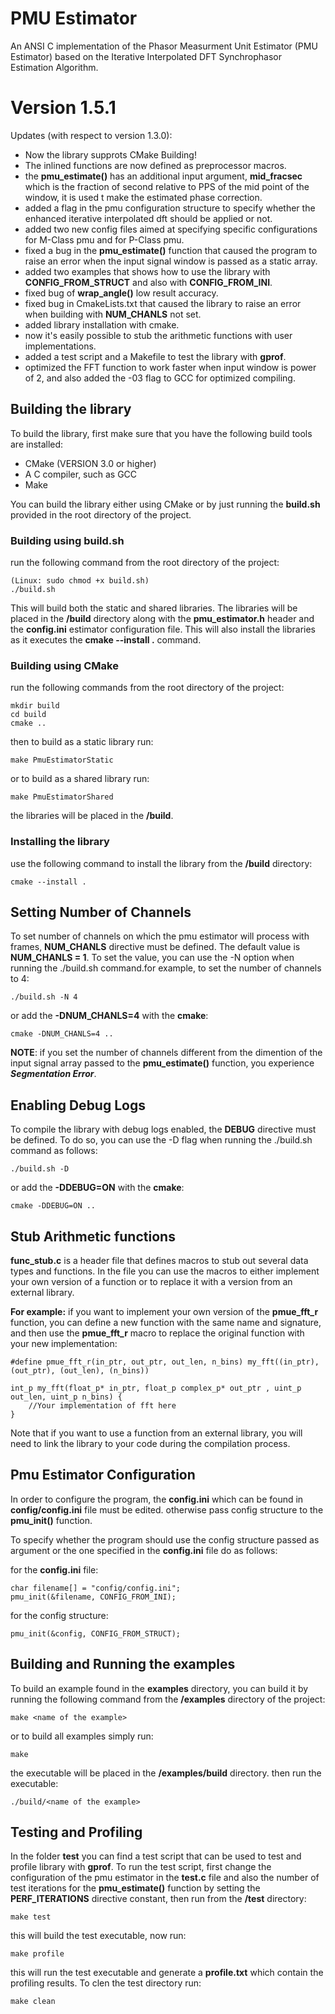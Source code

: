 # PMU Estimator
An ANSI C implementation of the Phasor Measurment Unit Estimator (PMU Estimator) based on the Iterative Interpolated DFT Synchrophasor Estimation Algorithm.
# Version 1.5.1
Updates (with respect to version 1.3.0):

- Now the library supprots CMake Building!
- The inlined functions are now defined as preprocessor macros.
- the __pmu_estimate()__ has an additional input argument, __mid_fracsec__ which is the fraction of second relative to PPS of the mid point of the window, it is used t make the estimated phase correction.
- added a flag in the pmu configuration structure to specify whether the enhanced iterative interpolated dft should be applied or not.
- added two new config files aimed at specifying specific configurations for M-Class pmu and for P-Class pmu.
- fixed a bug in the __pmu_estimate()__ function that caused the program to raise an error when the input signal window is passed as a static array.
- added two examples that shows how to use the library with __CONFIG_FROM_STRUCT__ and also with __CONFIG_FROM_INI__.
- fixed bug of __wrap_angle()__ low result accuracy.
- fixed bug in CmakeLists.txt that caused the library to raise an error when building with __NUM_CHANLS__ not set.
- added library installation with cmake.
- now it's easily possible to stub the arithmetic functions with user implementations.
- added a test script and a Makefile to test the library with __gprof__.
- optimized the FFT function to work faster when input window is power of 2, and also added the -03 flag to GCC for optimized compiling. 

## __Building the library__
To build the library, first make sure that you have the following build tools are installed:

- CMake (VERSION 3.0 or higher)
- A C compiler, such as GCC
- Make

You can build the library either using CMake or by just running the __build.sh__ provided in the root directory of the project.
### __Building using build.sh__

run the following command from the root directory of the project:

    (Linux: sudo chmod +x build.sh)
    ./build.sh

This will build both the static and shared libraries. The libraries will be placed in the __/build__ directory along with the __pmu_estimator.h__ header and the __config.ini__ estimator configuration file. This will also install the libraries as it executes the __cmake --install .__ command.

### __Building using CMake__

run the following commands from the root directory of the project:

    mkdir build
    cd build
    cmake ..

then to build as a static library run:

    make PmuEstimatorStatic

or to build as a shared library run:

    make PmuEstimatorShared

the libraries will be placed in the __/build__.

### __Installing the library__
use the following command to install the library from the __/build__ directory:

    cmake --install .
## __Setting Number of Channels__
To set number of channels on which the pmu estimator will process with frames, __NUM_CHANLS__ directive must be defined. The default value is __NUM_CHANLS = 1__. To set the value, you can use the -N option when running the ./build.sh command.for example, to set the number of channels to 4:

    ./build.sh -N 4

or add the __-DNUM_CHANLS=4__ with the __cmake__:

    cmake -DNUM_CHANLS=4 ..

__NOTE__: if you set the number of channels different from the dimention of the input signal array passed to the __pmu_estimate()__ function, you experience  ___Segmentation Error___.

## __Enabling Debug Logs__
To compile the library with debug logs enabled, the __DEBUG__ directive must be defined. To do so, you can use the -D flag when running the ./build.sh command as follows:

    ./build.sh -D

or add the __-DDEBUG=ON__ with the __cmake__:

    cmake -DDEBUG=ON ..

## __Stub Arithmetic functions__
__func_stub.c__ is a header file that defines macros to stub out several data types and functions.
 In the file you can use the macros to either implement your own version of a function or to replace it with a version from an external library.
 
 __For example:__ if you want to implement your own version of the __pmue_fft_r__ function, you can define a new function with the same name and signature, and then use the __pmue_fft_r__ macro to replace the original function with your new implementation:

    #define pmue_fft_r(in_ptr, out_ptr, out_len, n_bins) my_fft((in_ptr), (out_ptr), (out_len), (n_bins))

    int_p my_fft(float_p* in_ptr, float_p complex_p* out_ptr , uint_p out_len, uint_p n_bins) {
        //Your implementation of fft here
    }

Note that if you want to use a function from an external library, you will need to link the library to your code during the compilation process.
## __Pmu Estimator Configuration__

In order to configure the program, the __config.ini__ which can be found in __config/config.ini__ file must be edited. otherwise pass config structure to the __pmu_init()__ function.

To specify whether the program should use the config structure passed as argument or the one specified in the __config.ini__ file do as follows:

for the __config.ini__ file:

    char filename[] = "config/config.ini";
    pmu_init(&filename, CONFIG_FROM_INI);

for the config structure:
    
    pmu_init(&config, CONFIG_FROM_STRUCT);

## __Building and Running the examples__

To build an example found in the __examples__ directory, you can build it by running the following command from the __/examples__ directory of the project:

    make <name of the example>

or to build all examples simply run:

    make

the executable will be placed in the __/examples/build__ directory.
then run the executable:
    
    ./build/<name of the example>

## __Testing and Profiling__

In the folder __test__ you can find a test script that can be used to test and profile library with __gprof__. To run the test script, first change the configuration of the pmu estimator in the __test.c__ file and also the number of test iterations for the __pmu_estimate()__ function by setting the __PERF_ITERATIONS__ directive constant, then run from the __/test__ directory:

    make test

this will build the test executable, now run:
    
    make profile

this will run the test executable and generate a  __profile.txt__ which contain the profiling results. To clen the test directory run:

    make clean
